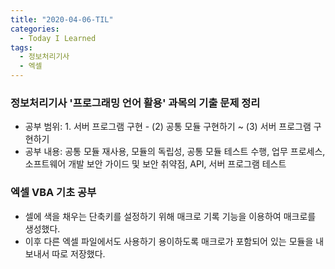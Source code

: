 ```yaml
---
title: "2020-04-06-TIL"
categories:
  - Today I Learned
tags:
  - 정보처리기사
  - 엑셀
---
```


### 정보처리기사 '프로그래밍 언어 활용' 과목의 기출 문제 정리
  - 공부 범위: 1. 서버 프로그램 구현 - (2) 공통 모듈 구현하기 ~ (3) 서버 프로그램 구현하기
  - 공부 내용: 공통 모듈 재사용, 모듈의 독립성, 공통 모듈 테스트 수행, 업무 프로세스, 소프트웨어 개발 보안 가이드 및 보안 취약점, API, 서버 프로그램 테스트

### 엑셀 VBA 기초 공부
  - 셀에 색을 채우는 단축키를 설정하기 위해 매크로 기록 기능을 이용하여 매크로를 생성했다.
  - 이후 다른 엑셀 파일에서도 사용하기 용이하도록 매크로가 포함되어 있는 모듈을 내보내서 따로 저장했다.
